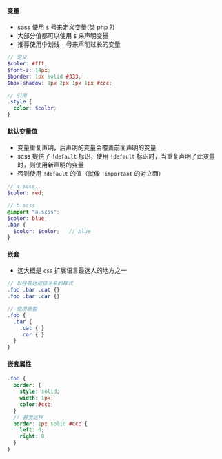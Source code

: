 #### 变量
* sass 使用 `$` 号来定义变量(类 php ?)
* 大部分值都可以使用 `$` 来声明变量
* 推荐使用中划线 `-` 号来声明过长的变量

```scss
// 定义
$color: #fff;
$font-z: 14px;
$border: 1px solid #333;
$box-shadow: 1px 2px 1px 1px #ccc;

// 引用
.style {
  color: $color;
}
```

#### 默认变量值
* 变量重复声明，后声明的变量会覆盖前面声明的变量
* scss 提供了 `!default` 标识，使用 `!default` 标识时，当重复声明了此变量时，则使用新声明的变量
* 否则使用 `!default` 的值（就像 `!important` 的对立面）
```scss
// a.scss
$color: red;

// b.scss
@import "a.scss";
$color: blue;
.bar {
  $color: $color;   // blue
}
```

#### 嵌套
* 这大概是 `css` 扩展语言最迷人的地方之一

```scss
// 以往表达层级关系的样式
.foo .bar .cat {}
.foo .bar .car {}

// 使用嵌套 
.foo {
  .bar {
    .cat { }
    .car { }
  }
}
```

#### 嵌套属性
```scss
.foo {
  border: {
    style: solid;
    width: 1px;
    color:#ccc;
  }
  // 甚至这样
  border: 1px solid #ccc {
    left: 0;
    right: 0;
  }
}
```

